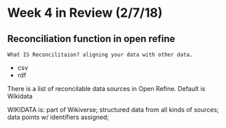 # Week 4 in Review  (2/7/18)


## Reconciliation function in open refine

	What IS Reconcilitaion? aligning your data with other data. 

* csv
* rdf

There is a list of reconcilable data sources in Open Refine. Default is Wikidata
  

WIKIDATA is: part of Wikiverse; structured data from all kinds of sources; data points w/ identifiers assigned; 
